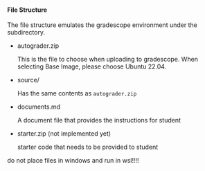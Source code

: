 #### File Structure

The file structure emulates the gradescope environment under the subdirectory.

- autograder.zip

  This is the file to choose when uploading to gradescope. When selecting Base Image, please choose Ubuntu 22.04.

- source/

  Has the same contents as `autograder.zip`

- documents.md

  A document file that provides the instructions for student

- starter.zip (not implemented yet)

  starter code that needs to be provided to student

do not place files in windows and run in wsl!!!!